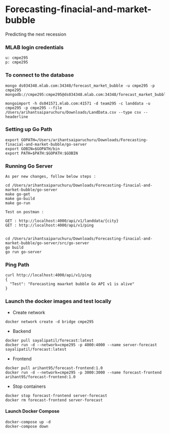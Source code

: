 # Forecasting-finacial-and-market-bubble
Predicting the next recession


### MLAB login credentials
```
u: cmpe295
p: cmpe295

```

### To connect to the database
```
mongo ds034348.mlab.com:34348/forecast_market_bubble -u cmpe295 -p cmpe295
mongodb://cmpe295:cmpe295@ds034348.mlab.com:34348/forecast_market_bubble

mongoimport -h ds041571.mlab.com:41571 -d team295 -c landdata -u cmpe295 -p cmpe295 --file /Users/arihantsaiparuchuru/Downloads/LandData.csv --type csv --headerline
```

### Setting up Go Path
```
export GOPATH=/Users/arihantsaiparuchuru/Downloads/Forecasting-finacial-and-market-bubble/go-server
export GOBIN=$GOPATH/bin
export PATH=$PATH:$GOPATH:$GOBIN
```

### Running Go Server

```
As per new changes, follow below steps :

cd /Users/arihantsaiparuchuru/Downloads/Forecasting-finacial-and-market-bubble/go-server
make go-get
make go-build
make go-run

Test on postman :

GET : http://localhost:4000/api/v1/landdata/{city}
GET : http://localhost:4000/api/v1/ping


cd /Users/arihantsaiparuchuru/Downloads/Forecasting-finacial-and-market-bubble/go-server/src/go-server
go build
go run go-server 
```

### Ping Path
```
curl http://localhost:4000/api/v1/ping
{
  "Test": "Forecasting maarket bubble Go API v1 is alive"
}
```
 

### Launch the docker images and test locally

- Create network
```
docker network create -d bridge cmpe295
```

- Backend
```
docker pull sayalipatil/forecast:latest
docker run -d --network=cmpe295 -p 4000:4000 --name server-forecast sayalipatil/forecast:latest
```

- Frontend
```
docker pull arihant95/forecast-frontend:1.0
docker run -d --network=cmpe295 -p 3000:3000 --name forecast-frontend  arihant95/forecast-frontend:1.0
```

- Stop containers
```
docker stop forecast-frontend server-forecast
docker rm forecast-frontend server-forecast
```


#### Launch Docker Compose
```
docker-compose up -d
docker-compose down
```
